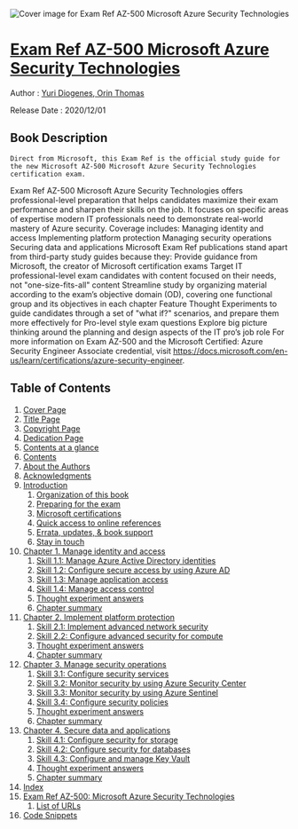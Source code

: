 ![Cover image for Exam Ref AZ-500 Microsoft Azure Security Technologies](https://imgdetail.ebookreading.net/cover/cover/20201212/EB9780136789000.jpg)

[Exam Ref AZ-500 Microsoft Azure Security Technologies](https://ebookreading.net/view/book/Exam+Ref+AZ-500+Microsoft+Azure+Security+Technologies-EB9780136789000_1.html "Exam Ref AZ-500 Microsoft Azure Security Technologies")
====================================================================================================================

Author : [Yuri Diogenes](https://ebookreading.net/search/author/Yuri+Diogenes),[ 
            Orin Thomas](https://ebookreading.net/search/author/+%0D%0A++++++++++++Orin+Thomas)

Release Date : 2020/12/01

Book Description
-----------------


    
    Direct from Microsoft, this Exam Ref is the official study guide for the new Microsoft AZ-500 Microsoft Azure Security Technologies certification exam.
Exam Ref AZ-500 Microsoft Azure Security Technologies offers professional-level preparation that helps candidates maximize their exam performance and sharpen their skills on the job. It focuses on specific areas of expertise modern IT professionals need to demonstrate real-world mastery of Azure security. Coverage includes:
Managing identity and access
Implementing platform protection
Managing security operations
Securing data and applications
Microsoft Exam Ref publications stand apart from third-party study guides because they:
Provide guidance from Microsoft, the creator of Microsoft certification exams
Target IT professional-level exam candidates with content focused on their needs, not "one-size-fits-all" content
Streamline study by organizing material according to the exam’s objective domain (OD), covering one functional group and its objectives in each chapter
Feature Thought Experiments to guide candidates through a set of "what if?" scenarios, and prepare them more effectively for Pro-level style exam questions
Explore big picture thinking around the planning and design aspects of the IT pro’s job role
For more information on Exam AZ-500 and the Microsoft Certified: Azure Security Engineer Associate credential, visit https://docs.microsoft.com/en-us/learn/certifications/azure-security-engineer.

  

Table of Contents
-----------------

1. [Cover Page](https://ebookreading.net/view/book/Exam+Ref+AZ-500+Microsoft+Azure+Security+Technologies-EB9780136789000_1.html)
1. [Title Page](https://ebookreading.net/view/book/Exam+Ref+AZ-500+Microsoft+Azure+Security+Technologies-EB9780136789000_2.html)
1. [Copyright Page](https://ebookreading.net/view/book/Exam+Ref+AZ-500+Microsoft+Azure+Security+Technologies-EB9780136789000_3.html)
1. [Dedication Page](https://ebookreading.net/view/book/Exam+Ref+AZ-500+Microsoft+Azure+Security+Technologies-EB9780136789000_4.html)
1. [Contents at a glance](https://ebookreading.net/view/book/Exam+Ref+AZ-500+Microsoft+Azure+Security+Technologies-EB9780136789000_5.html#toc)
1. [Contents](https://ebookreading.net/view/book/Exam+Ref+AZ-500+Microsoft+Azure+Security+Technologies-EB9780136789000_6.html#bk01-toc)
1. [About the Authors](https://ebookreading.net/view/book/Exam+Ref+AZ-500+Microsoft+Azure+Security+Technologies-EB9780136789000_7.html#pref01)
1. [Acknowledgments](https://ebookreading.net/view/book/Exam+Ref+AZ-500+Microsoft+Azure+Security+Technologies-EB9780136789000_8.html#pref02)
1. [Introduction](https://ebookreading.net/view/book/Exam+Ref+AZ-500+Microsoft+Azure+Security+Technologies-EB9780136789000_9.html#pref03)
    1. [Organization of this book](https://ebookreading.net/view/book/Exam+Ref+AZ-500+Microsoft+Azure+Security+Technologies-EB9780136789000_9.html#ch101lev1sec1)
    1. [Preparing for the exam](https://ebookreading.net/view/book/Exam+Ref+AZ-500+Microsoft+Azure+Security+Technologies-EB9780136789000_9.html#ch101lev1sec2)
    1. [Microsoft certifications](https://ebookreading.net/view/book/Exam+Ref+AZ-500+Microsoft+Azure+Security+Technologies-EB9780136789000_9.html#ch101lev1sec3)
    1. [Quick access to online references](https://ebookreading.net/view/book/Exam+Ref+AZ-500+Microsoft+Azure+Security+Technologies-EB9780136789000_9.html#ch101lev1sec4)
    1. [Errata, updates, &amp; book support](https://ebookreading.net/view/book/Exam+Ref+AZ-500+Microsoft+Azure+Security+Technologies-EB9780136789000_9.html#ch101lev1sec5)
    1. [Stay in touch](https://ebookreading.net/view/book/Exam+Ref+AZ-500+Microsoft+Azure+Security+Technologies-EB9780136789000_9.html#ch101lev1sec6)
1. [Chapter 1. Manage identity and access](https://ebookreading.net/view/book/Exam+Ref+AZ-500+Microsoft+Azure+Security+Technologies-EB9780136789000_10.html#ch01)
    1. [Skill 1.1: Manage Azure Active Directory identities](https://ebookreading.net/view/book/Exam+Ref+AZ-500+Microsoft+Azure+Security+Technologies-EB9780136789000_10.html#ch01lev1sec1)
    1. [Skill 1.2: Configure secure access by using Azure AD](https://ebookreading.net/view/book/Exam+Ref+AZ-500+Microsoft+Azure+Security+Technologies-EB9780136789000_10.html#ch01lev1sec2)
    1. [Skill 1.3: Manage application access](https://ebookreading.net/view/book/Exam+Ref+AZ-500+Microsoft+Azure+Security+Technologies-EB9780136789000_10.html#ch01lev1sec3)
    1. [Skill 1.4: Manage access control](https://ebookreading.net/view/book/Exam+Ref+AZ-500+Microsoft+Azure+Security+Technologies-EB9780136789000_10.html#ch01lev1sec4)
    1. [Thought experiment answers](https://ebookreading.net/view/book/Exam+Ref+AZ-500+Microsoft+Azure+Security+Technologies-EB9780136789000_10.html#ch01lev1sec5)
    1. [Chapter summary](https://ebookreading.net/view/book/Exam+Ref+AZ-500+Microsoft+Azure+Security+Technologies-EB9780136789000_10.html#ch01lev1sec6)
1. [Chapter 2. Implement platform protection](https://ebookreading.net/view/book/Exam+Ref+AZ-500+Microsoft+Azure+Security+Technologies-EB9780136789000_11.html#ch02)
    1. [Skill 2.1: Implement advanced network security](https://ebookreading.net/view/book/Exam+Ref+AZ-500+Microsoft+Azure+Security+Technologies-EB9780136789000_11.html#ch02lev1sec1)
    1. [Skill 2.2: Configure advanced security for compute](https://ebookreading.net/view/book/Exam+Ref+AZ-500+Microsoft+Azure+Security+Technologies-EB9780136789000_11.html#ch02lev1sec2)
    1. [Thought experiment answers](https://ebookreading.net/view/book/Exam+Ref+AZ-500+Microsoft+Azure+Security+Technologies-EB9780136789000_11.html#ch02lev1sec3)
    1. [Chapter summary](https://ebookreading.net/view/book/Exam+Ref+AZ-500+Microsoft+Azure+Security+Technologies-EB9780136789000_11.html#ch02lev1sec4)
1. [Chapter 3. Manage security operations](https://ebookreading.net/view/book/Exam+Ref+AZ-500+Microsoft+Azure+Security+Technologies-EB9780136789000_12.html#ch03)
    1. [Skill 3.1: Configure security services](https://ebookreading.net/view/book/Exam+Ref+AZ-500+Microsoft+Azure+Security+Technologies-EB9780136789000_12.html#ch03lev1sec1)
    1. [Skill 3.2: Monitor security by using Azure Security Center](https://ebookreading.net/view/book/Exam+Ref+AZ-500+Microsoft+Azure+Security+Technologies-EB9780136789000_12.html#ch03lev1sec2)
    1. [Skill 3.3: Monitor security by using Azure Sentinel](https://ebookreading.net/view/book/Exam+Ref+AZ-500+Microsoft+Azure+Security+Technologies-EB9780136789000_12.html#ch03lev1sec3)
    1. [Skill 3.4: Configure security policies](https://ebookreading.net/view/book/Exam+Ref+AZ-500+Microsoft+Azure+Security+Technologies-EB9780136789000_12.html#ch03lev1sec4)
    1. [Thought experiment answers](https://ebookreading.net/view/book/Exam+Ref+AZ-500+Microsoft+Azure+Security+Technologies-EB9780136789000_12.html#ch03lev1sec5)
    1. [Chapter summary](https://ebookreading.net/view/book/Exam+Ref+AZ-500+Microsoft+Azure+Security+Technologies-EB9780136789000_12.html#ch03lev1sec6)
1. [Chapter 4. Secure data and applications](https://ebookreading.net/view/book/Exam+Ref+AZ-500+Microsoft+Azure+Security+Technologies-EB9780136789000_13.html#ch04)
    1. [Skill 4.1: Configure security for storage](https://ebookreading.net/view/book/Exam+Ref+AZ-500+Microsoft+Azure+Security+Technologies-EB9780136789000_13.html#ch04lev1sec1)
    1. [Skill 4.2: Configure security for databases](https://ebookreading.net/view/book/Exam+Ref+AZ-500+Microsoft+Azure+Security+Technologies-EB9780136789000_13.html#ch04lev1sec2)
    1. [Skill 4.3: Configure and manage Key Vault](https://ebookreading.net/view/book/Exam+Ref+AZ-500+Microsoft+Azure+Security+Technologies-EB9780136789000_13.html#ch04lev1sec3)
    1. [Thought experiment answers](https://ebookreading.net/view/book/Exam+Ref+AZ-500+Microsoft+Azure+Security+Technologies-EB9780136789000_13.html#ch04lev1sec4)
    1. [Chapter summary](https://ebookreading.net/view/book/Exam+Ref+AZ-500+Microsoft+Azure+Security+Technologies-EB9780136789000_13.html#ch04lev1sec5)
1. [Index](https://ebookreading.net/view/book/Exam+Ref+AZ-500+Microsoft+Azure+Security+Technologies-EB9780136789000_14.html#index)
1. [Exam Ref AZ-500: Microsoft Azure Security Technologies](https://ebookreading.net/view/book/Exam+Ref+AZ-500+Microsoft+Azure+Security+Technologies-EB9780136789000_15.html#bm01)
    1. [List of URLs](https://ebookreading.net/view/book/Exam+Ref+AZ-500+Microsoft+Azure+Security+Technologies-EB9780136789000_15.html#bm01lev1sec1)
1. [Code Snippets](https://ebookreading.net/view/book/Exam+Ref+AZ-500+Microsoft+Azure+Security+Technologies-EB9780136789000_16.html#ch01_images)
